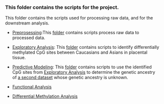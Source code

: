 ### This folder contains the scripts for the project.

This folder contains the scripts used for processing raw data, and for the downstream analysis.

* [Preprosessing](https://github.com/STAT540-UBC/team_Methylation-Badassays/blob/master/Scripts/Preprocessing/PreprocessQC.md):This [folder](https://github.com/STAT540-UBC/team_Methylation-Badassays/tree/master/Scripts/Preprocessing) contains scripts process raw data to processed data.
    
* [Exploratory Analysis](https://github.com/STAT540-UBC/team_Methylation-Badassays/blob/master/Scripts/ExploratoryAnalysis/Exploratory.md): This [folder](https://github.com/STAT540-UBC/team_Methylation-Badassays/tree/master/Scripts/ExploratoryAnalysis) contains scripts to identify differentially methylated CpG sites between Caucasians and Asians in placental tissue. 
    
* [Predictive Modeling](https://github.com/STAT540-UBC/team_Methylation-Badassays/blob/master/Scripts/PredictiveModeling/PredictiveModeling.md): This [folder](https://github.com/STAT540-UBC/team_Methylation-Badassays/tree/master/Scripts/PredictiveModeling) contains scripts to use the identified CpG sites from [Exploratory Analysis](https://github.com/STAT540-UBC/team_Methylation-Badassays/blob/master/Scripts/ExploratoryAnalysis/Exploratory.md) to determine the genetic ancestry of [a second dataset](https://epigeneticsandchromatin.biomedcentral.com/articles/10.1186/s13072-016-0054-8) whose genetic ancestry is unknown.

* [Functional Analysis]()

* [Differential Methylation Analysis]()